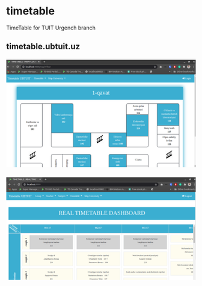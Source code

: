 # timetable
TimeTable for TUIT Urgench branch
## timetable.ubtuit.uz
### ![alt text](https://github.com/behruz-b/timetable/blob/master/public/images/image1.png)
### ![alt text](https://github.com/behruz-b/timetable/blob/master/public/images/image2.png)
